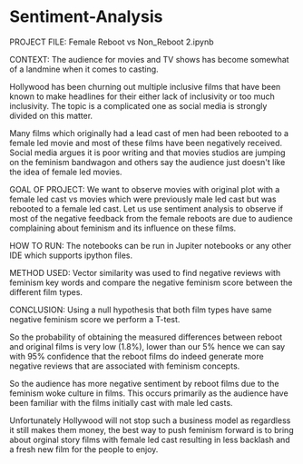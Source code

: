 # Sentiment-Analysis
PROJECT FILE: Female Reboot vs Non_Reboot 2.ipynb


CONTEXT: 
The audience for movies and TV shows has become somewhat of a landmine when it comes to casting.

Hollywood has been churning out multiple inclusive films that have been known to make headlines for their either lack of inclusivity or too much inclusivity. The topic is a complicated one as social media is strongly divided on this matter.

Many films which originally had a lead cast of men had been rebooted to a female led movie and most of these films have been negatively received. Social media argues it is poor writing and that movies studios are jumping on the feminism bandwagon and others say the audience just doesn't like the idea of female led movies.

GOAL OF PROJECT:
We want to observe movies with original plot with a female led cast vs movies which were previously male led cast but was rebooted to a female led cast.
Let us use sentiment analysis to observe if most of the negative feedback from the female reboots are due to audience complaining about feminism and its influence on these films.

HOW TO RUN:
The notebooks can be run in Jupiter notebooks or any other IDE which supports ipython files.

METHOD USED:
Vector similarity was used to find negative reviews with feminism key words and compare the negative feminism score between the different film types.

CONCLUSION:
Using a null hypothesis that both film types have same negative feminism score we perform a T-test.

So the probability of obtaining the measured differences between reboot and original films is very low (1.8%), lower than our 5% hence we can say with 95% confidence that the reboot films do indeed generate more negative reviews that are associated with feminism concepts.

So the audience has more negative sentiment by reboot films due to the feminism woke culture in films. This occurs primarily as the audience have been familiar with the films initially cast with male led casts.

Unfortunately Hollywood will not stop such a business model as regardless it still makes them money, the best way to push feminism forward is to bring about orginal story films with female led cast resulting in less backlash and a fresh new film for the people to enjoy.





